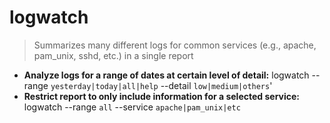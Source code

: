 # logwatch
> Summarizes many different logs for common services (e.g., apache, pam_unix, sshd, etc.) in a single report
- **Analyze logs for a range of dates at certain level of detail:**
logwatch --range `yesterday|today|all|help` --detail `low|medium|others`'
- **Restrict report to only include information for a selected service:**
logwatch --range `all` --service `apache|pam_unix|etc`
